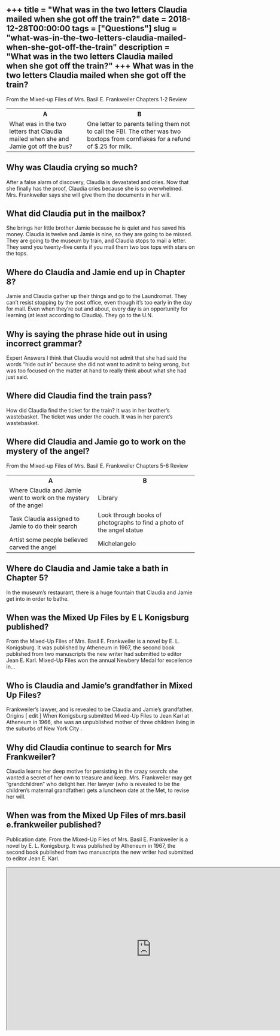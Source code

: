 +++
title = "What was in the two letters Claudia mailed when she got off the train?"
date = 2018-12-28T00:00:00
tags = ["Questions"]
slug = "what-was-in-the-two-letters-claudia-mailed-when-she-got-off-the-train"
description = "What was in the two letters Claudia mailed when she got off the train?"
+++
What was in the two letters Claudia mailed when she got off the train?
----------------------------------------------------------------------

From the Mixed-up Files of Mrs. Basil E. Frankweiler Chapters 1-2 Review

<table><tr><th>A</th><th>B</th></tr><tr><td>What was in the two letters that Claudia mailed when she and Jamie got off the bus?</td><td>One letter to parents telling them not to call the FBI. The other was two boxtops from cornflakes for a refund of $.25 for milk.</td></tr></table>

Why was Claudia crying so much?
-------------------------------

After a false alarm of discovery, Claudia is devastated and cries. Now that she finally has the proof, Claudia cries because she is so overwhelmed. Mrs. Frankweiler says she will give them the documents in her will.

What did Claudia put in the mailbox?
------------------------------------

She brings her little brother Jamie because he is quiet and has saved his money. Claudia is twelve and Jamie is nine, so they are going to be missed. They are going to the museum by train, and Claudia stops to mail a letter. They send you twenty-five cents if you mail them two box tops with stars on the tops.

Where do Claudia and Jamie end up in Chapter 8?
-----------------------------------------------

Jamie and Claudia gather up their things and go to the Laundromat. They can’t resist stopping by the post office, even though it’s too early in the day for mail. Even when they’re out and about, every day is an opportunity for learning (at least according to Claudia). They go to the U.N.

Why is saying the phrase hide out in using incorrect grammar?
-------------------------------------------------------------

Expert Answers I think that Claudia would not admit that she had said the words “hide out in” because she did not want to admit to being wrong, but was too focused on the matter at hand to really think about what she had just said.

Where did Claudia find the train pass?
--------------------------------------

How did Claudia find the ticket for the train? It was in her brother’s wastebasket. The ticket was under the couch. It was in her parent’s wastebasket.

Where did Claudia and Jamie go to work on the mystery of the angel?
-------------------------------------------------------------------

From the Mixed-up Files of Mrs. Basil E. Frankweiler Chapters 5-6 Review

<table><tr><th>A</th><th>B</th></tr><tr><td>Where Claudia and Jamie went to work on the mystery of the angel</td><td>Library</td></tr><tr><td>Task Claudia assigned to Jamie to do their search</td><td>Look through books of photographs to find a photo of the angel statue</td></tr><tr><td>Artist some people believed carved the angel</td><td>Michelangelo</td></tr></table>

Where do Claudia and Jamie take a bath in Chapter 5?
----------------------------------------------------

In the museum’s restaurant, there is a huge fountain that Claudia and Jamie get into in order to bathe.

When was the Mixed Up Files by E L Konigsburg published?
--------------------------------------------------------

From the Mixed-Up Files of Mrs. Basil E. Frankweiler is a novel by E. L. Konigsburg. It was published by Atheneum in 1967, the second book published from two manuscripts the new writer had submitted to editor Jean E. Karl. Mixed-Up Files won the annual Newbery Medal for excellence in…

Who is Claudia and Jamie’s grandfather in Mixed Up Files?
---------------------------------------------------------

Frankweiler’s lawyer, and is revealed to be Claudia and Jamie’s grandfather. Origins \[ edit \] When Konigsburg submitted Mixed-Up Files to Jean Karl at Atheneum in 1966, she was an unpublished mother of three children living in the suburbs of New York City .

Why did Claudia continue to search for Mrs Frankweiler?
-------------------------------------------------------

Claudia learns her deep motive for persisting in the crazy search: she wanted a secret of her own to treasure and keep. Mrs. Frankweiler may get “grandchildren” who delight her. Her lawyer (who is revealed to be the children’s maternal grandfather) gets a luncheon date at the Met, to revise her will.

When was from the Mixed Up Files of mrs.basil e.frankweiler published?
----------------------------------------------------------------------

Publication date. From the Mixed-Up Files of Mrs. Basil E. Frankweiler is a novel by E. L. Konigsburg. It was published by Atheneum in 1967, the second book published from two manuscripts the new writer had submitted to editor Jean E. Karl.

<iframe allow="accelerometer; autoplay; clipboard-write; encrypted-media; gyroscope; picture-in-picture" allowfullscreen="" class="__youtube_prefs__  epyt-is-override  no-lazyload" data-no-lazy="1" data-origheight="433" data-origwidth="770" data-skipgform_ajax_framebjll="" height="433" id="_ytid_26202" loading="lazy" src="https://www.youtube.com/embed/4eK39Hk7qjs?enablejsapi=1&autoplay=0&cc_load_policy=0&cc_lang_pref=&iv_load_policy=1&loop=0&modestbranding=0&rel=1&fs=1&playsinline=0&autohide=2&theme=dark&color=red&controls=1&" title="YouTube player" width="770"></iframe>